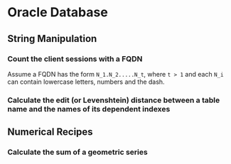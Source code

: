 # Oracle Database

## String Manipulation

### Count the client sessions with a FQDN

Assume a FQDN has the form `N_1.N_2.....N_t`, where `t > 1` and each `N_i` can contain lowercase letters, numbers and the dash.

[embedmd]:# (sql/count-fqdn-client-hostnames.sql)

### Calculate the edit (or Levenshtein) distance between a table name and the names of its dependent indexes

[embedmd]:# (sql/levenshtein-table-indexes.sql)


## Numerical Recipes

### Calculate the sum of a geometric series

[embedmd]:# (sql/sum-of-geometric-series.sql)


<!-- vim: set fenc=utf-8 spell spl=en ts=4 sw=4 et filetype=markdown : -->
